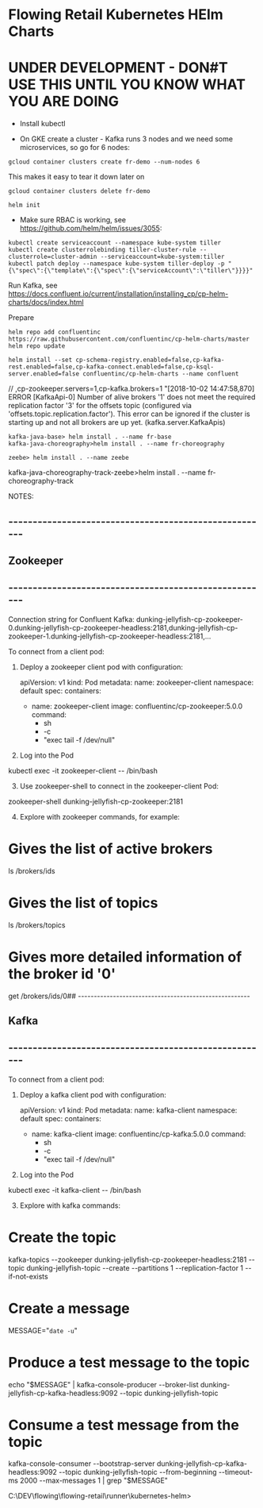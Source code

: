 # Flowing Retail Kubernetes HElm Charts

# UNDER DEVELOPMENT - DON#T USE THIS UNTIL YOU KNOW WHAT YOU ARE DOING

* Install kubectl

* On GKE create a cluster - Kafka runs 3 nodes and we need some microservices, so go for 6 nodes:

```
gcloud container clusters create fr-demo --num-nodes 6
```

This makes it easy to tear it down later on
```
gcloud container clusters delete fr-demo
```

```
helm init
```

* Make sure RBAC is working, see https://github.com/helm/helm/issues/3055:

```
kubectl create serviceaccount --namespace kube-system tiller
kubectl create clusterrolebinding tiller-cluster-rule --clusterrole=cluster-admin --serviceaccount=kube-system:tiller
kubectl patch deploy --namespace kube-system tiller-deploy -p "{\"spec\":{\"template\":{\"spec\":{\"serviceAccount\":\"tiller\"}}}}"
```

Run Kafka, see https://docs.confluent.io/current/installation/installing_cp/cp-helm-charts/docs/index.html

Prepare
```
helm repo add confluentinc https://raw.githubusercontent.com/confluentinc/cp-helm-charts/master
helm repo update
```

```
helm install --set cp-schema-registry.enabled=false,cp-kafka-rest.enabled=false,cp-kafka-connect.enabled=false,cp-ksql-server.enabled=false confluentinc/cp-helm-charts --name confluent
```
// ,cp-zookeeper.servers=1,cp-kafka.brokers=1
"[2018-10-02 14:47:58,870] ERROR [KafkaApi-0] Number of alive brokers '1' does not meet the required replication factor '3' for the offsets topic (configured via 'offsets.topic.replication.factor'). This error can be ignored if the cluster is starting up and not all brokers are up yet. (kafka.server.KafkaApis)

```
kafka-java-base> helm install . --name fr-base
kafka-java-choreography>helm install . --name fr-choreography
```

```
zeebe> helm install . --name zeebe
```
kafka-java-choreography-track-zeebe>helm install . --name fr-choreography-track



NOTES:
## ------------------------------------------------------
## Zookeeper
## ------------------------------------------------------
Connection string for Confluent Kafka:
  dunking-jellyfish-cp-zookeeper-0.dunking-jellyfish-cp-zookeeper-headless:2181,dunking-jellyfish-cp-zookeeper-1.dunking-jellyfish-cp-zookeeper-headless:2181,...

To connect from a client pod:

1. Deploy a zookeeper client pod with configuration:

    apiVersion: v1
    kind: Pod
    metadata:
      name: zookeeper-client
      namespace: default
    spec:
      containers:
      - name: zookeeper-client
        image: confluentinc/cp-zookeeper:5.0.0
        command:
          - sh
          - -c
          - "exec tail -f /dev/null"

2. Log into the Pod

  kubectl exec -it zookeeper-client -- /bin/bash

3. Use zookeeper-shell to connect in the zookeeper-client Pod:

  zookeeper-shell dunking-jellyfish-cp-zookeeper:2181

4. Explore with zookeeper commands, for example:

  # Gives the list of active brokers
  ls /brokers/ids

  # Gives the list of topics
  ls /brokers/topics

  # Gives more detailed information of the broker id '0'
  get /brokers/ids/0## ------------------------------------------------------
## Kafka
## ------------------------------------------------------
To connect from a client pod:

1. Deploy a kafka client pod with configuration:

    apiVersion: v1
    kind: Pod
    metadata:
      name: kafka-client
      namespace: default
    spec:
      containers:
      - name: kafka-client
        image: confluentinc/cp-kafka:5.0.0
        command:
          - sh
          - -c
          - "exec tail -f /dev/null"

2. Log into the Pod

  kubectl exec -it kafka-client -- /bin/bash

3. Explore with kafka commands:

  # Create the topic
  kafka-topics --zookeeper dunking-jellyfish-cp-zookeeper-headless:2181 --topic dunking-jellyfish-topic --create --partitions 1 --replication-factor 1 --if-not-exists

  # Create a message
  MESSAGE="`date -u`"

  # Produce a test message to the topic
  echo "$MESSAGE" | kafka-console-producer --broker-list dunking-jellyfish-cp-kafka-headless:9092 --topic dunking-jellyfish-topic

  # Consume a test message from the topic
  kafka-console-consumer --bootstrap-server dunking-jellyfish-cp-kafka-headless:9092 --topic dunking-jellyfish-topic --from-beginning --timeout-ms 2000 --max-messages 1 | grep "$MESSAGE"

C:\DEV\flowing\flowing-retail\runner\kubernetes-helm>





















